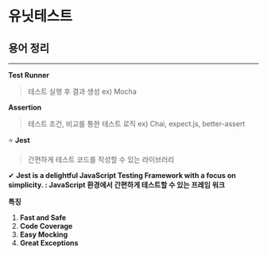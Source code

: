 # 유닛테스트

## 용어 정리

---

**Test Runner**

> 테스트 실행 후 결과 생성
ex) Mocha
> 

**Assertion**

> 테스트 조건, 비교를 통한 테스트 로직 
ex) Chai, expect.js, better-assert
> 

⭐️ **Jest**

> 간편하게 테스트 코드를 작성할 수 있는 라이브러리
> 

✔︎ **Jest is a delightful JavaScript Testing Framework with a focus on simplicity.
: JavaScript 환경에서 간편하게 테스트할 수 있는 프레임 워크**

**특징**

1. **Fast and Safe**
2. **Code Coverage**
3. **Easy Mocking**
4. **Great Exceptions**